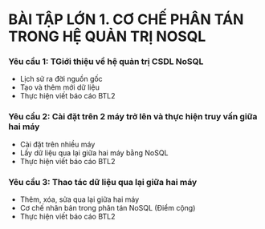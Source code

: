 # BÀI TẬP LỚN 1. CƠ CHẾ PHÂN TÁN TRONG HỆ QUẢN TRỊ NOSQL

### Yêu cầu 1: TGiới thiệu về hệ quản trị CSDL NoSQL
* Lịch sử ra đời nguồn gốc
* Tạo và thêm mới dữ liệu
* Thực hiện viết báo cáo BTL2

### Yêu cầu 2: Cài đặt trên 2 máy trở lên và thực hiện truy vấn giữa hai máy
* Cài đặt trên nhiều máy
* Lấy dữ liệu qua lại giữa hai máy bằng NoSQL
* Thực hiện viết báo cáo BTL2

### Yêu cầu 3: Thao tác dữ liệu qua lại giữa hai máy
* Thêm, xóa, sửa qua lại giữa hai máy
* Cơ chế nhân bản trong phân tán  NoSQL (Điểm cộng) 
* Thực hiện viết báo cáo BTL2

